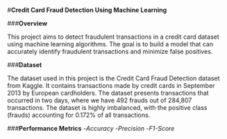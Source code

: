 #**Credit Card Fraud Detection Using Machine Learning**


###**Overview**


This project aims to detect fraudulent transactions in a credit card dataset using machine learning algorithms. The goal is to build a model that can accurately identify fraudulent transactions and minimize false positives.


###**Dataset**


The dataset used in this project is the Credit Card Fraud Detection dataset from Kaggle. It contains transactions made by credit cards in September 2013 by European cardholders. The dataset presents transactions that occurred in two days, where we have 492 frauds out of 284,807 transactions. The dataset is highly imbalanced, with the positive class (frauds) accounting for 0.172% of all transactions.

###**Performance Metrics**
-*Accuracy*
-*Precision*
-*F1-Score*
